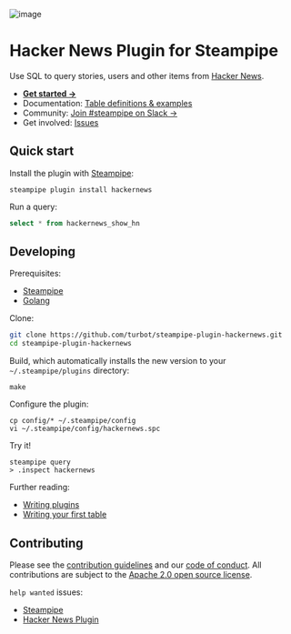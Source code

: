 ![image](https://hub.steampipe.io/images/plugins/turbot/hackernews-social-graphic.png)

# Hacker News Plugin for Steampipe

Use SQL to query stories, users and other items from [Hacker News](https://news.ycombinator.com).

- **[Get started →](https://hub.steampipe.io/plugins/turbot/hackernews)**
- Documentation: [Table definitions & examples](https://hub.steampipe.io/plugins/turbot/hackernews/tables)
- Community: [Join #steampipe on Slack →](https://turbot.com/community/join)
- Get involved: [Issues](https://github.com/turbot/steampipe-plugin-hackernews/issues)

## Quick start

Install the plugin with [Steampipe](https://steampipe.io):

```shell
steampipe plugin install hackernews
```

Run a query:

```sql
select * from hackernews_show_hn
```

## Developing

Prerequisites:

- [Steampipe](https://steampipe.io/downloads)
- [Golang](https://golang.org/doc/install)

Clone:

```sh
git clone https://github.com/turbot/steampipe-plugin-hackernews.git
cd steampipe-plugin-hackernews
```

Build, which automatically installs the new version to your `~/.steampipe/plugins` directory:

```
make
```

Configure the plugin:

```
cp config/* ~/.steampipe/config
vi ~/.steampipe/config/hackernews.spc
```

Try it!

```
steampipe query
> .inspect hackernews
```

Further reading:

- [Writing plugins](https://steampipe.io/docs/develop/writing-plugins)
- [Writing your first table](https://steampipe.io/docs/develop/writing-your-first-table)

## Contributing

Please see the [contribution guidelines](https://github.com/turbot/steampipe/blob/main/CONTRIBUTING.md) and our [code of conduct](https://github.com/turbot/steampipe/blob/main/CODE_OF_CONDUCT.md). All contributions are subject to the [Apache 2.0 open source license](https://github.com/turbot/steampipe-plugin-hackernews/blob/main/LICENSE).

`help wanted` issues:

- [Steampipe](https://github.com/turbot/steampipe/labels/help%20wanted)
- [Hacker News Plugin](https://github.com/turbot/steampipe-plugin-hackernews/labels/help%20wanted)
